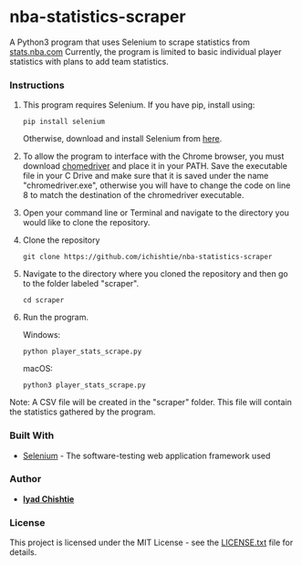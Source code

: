 # nba-statistics-scraper

A Python3 program that uses Selenium to scrape statistics from [stats.nba.com](stats.nba.com) Currently, the program is limited to basic individual player statistics with plans to add team statistics.

### Instructions

1. This program requires Selenium. If you have pip, install using:
   ```
   pip install selenium
   ```
   Otherwise, download and install Selenium from [here](https://pypi.org/project/selenium/).
   
2. To allow the program to interface with the Chrome browser, you must download [chomedriver](https://sites.google.com/a/chromium.org/chromedriver/downloads) and place it in your PATH. Save the executable file in your C Drive and make sure that it is saved under the name "chromedriver.exe", otherwise you will have to change the code on line 8 to match the destination of the chromedriver executable.

3. Open your command line or Terminal and navigate to the directory you would like to clone the repository.

4. Clone the repository
   ```
   git clone https://github.com/ichishtie/nba-statistics-scraper
   ```
5. Navigate to the directory where you cloned the repository and then go to the folder labeled "scraper".
   ```
   cd scraper
   ```
6. Run the program.
   
   Windows:
   ```
   python player_stats_scrape.py
   ```
   macOS:
   ```
   python3 player_stats_scrape.py
   ```
   
Note: A CSV file will be created in the "scraper" folder. This file will contain the statistics gathered by the program.

### Built With

* [Selenium](https://www.seleniumhq.org/) - The software-testing web application framework used

### Author

* **[Iyad Chishtie](https://github.com/ichishtie)**

### License

This project is licensed under the MIT License - see the [LICENSE.txt](LICENSE.txt) file for details.
